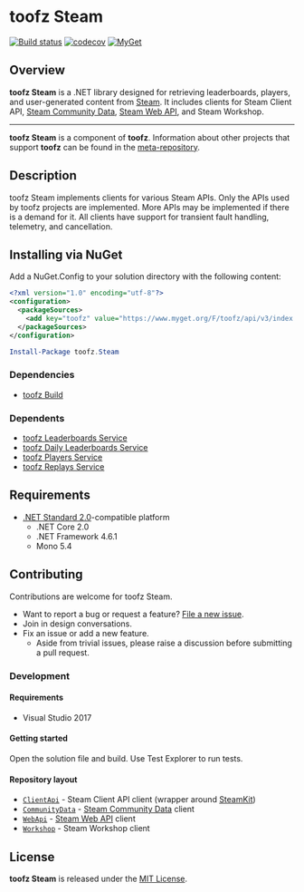 # toofz Steam

[![Build status](https://ci.appveyor.com/api/projects/status/fhfu870220jgfm3l/branch/master?svg=true)](https://ci.appveyor.com/project/leonard-thieu/toofz-necrodancer-leaderboards/branch/master)
[![codecov](https://codecov.io/gh/leonard-thieu/toofz-steam/branch/master/graph/badge.svg)](https://codecov.io/gh/leonard-thieu/toofz-steam)
[![MyGet](https://img.shields.io/myget/toofz/v/toofz.Steam.svg)](https://www.myget.org/feed/toofz/package/nuget/toofz.Steam)

## Overview

**toofz Steam** is a .NET library designed for retrieving leaderboards, players, and user-generated content from [Steam](http://store.steampowered.com/about/). 
It includes clients for Steam Client API, [Steam Community Data](https://partner.steamgames.com/documentation/community_data), 
[Steam Web API](https://partner.steamgames.com/doc/webapi_overview), and Steam Workshop.

---

**toofz Steam** is a component of **toofz**. 
Information about other projects that support **toofz** can be found in the [meta-repository](https://github.com/leonard-thieu/toofz-necrodancer).

## Description

toofz Steam implements clients for various Steam APIs. Only the APIs used by toofz projects are implemented. More APIs may be implemented if there is a 
demand for it. All clients have support for transient fault handling, telemetry, and cancellation.

## Installing via NuGet

Add a NuGet.Config to your solution directory with the following content:

```xml
<?xml version="1.0" encoding="utf-8"?>
<configuration>
  <packageSources>
    <add key="toofz" value="https://www.myget.org/F/toofz/api/v3/index.json" />
  </packageSources>
</configuration>
```

```powershell
Install-Package toofz.Steam
```

### Dependencies

* [toofz Build](https://github.com/leonard-thieu/toofz-build)

### Dependents

* [toofz Leaderboards Service](https://github.com/leonard-thieu/leaderboards-service)
* [toofz Daily Leaderboards Service](https://github.com/leonard-thieu/daily-leaderboards-service)
* [toofz Players Service](https://github.com/leonard-thieu/players-service)
* [toofz Replays Service](https://github.com/leonard-thieu/replays-service)

## Requirements

* [.NET Standard 2.0](https://github.com/dotnet/standard/blob/master/docs/versions.md)-compatible platform
  * .NET Core 2.0
  * .NET Framework 4.6.1
  * Mono 5.4

## Contributing

Contributions are welcome for toofz Steam.

* Want to report a bug or request a feature? [File a new issue](https://github.com/leonard-thieu/toofz-steam/issues).
* Join in design conversations.
* Fix an issue or add a new feature.
  * Aside from trivial issues, please raise a discussion before submitting a pull request.

### Development

#### Requirements

* Visual Studio 2017

#### Getting started

Open the solution file and build. Use Test Explorer to run tests.

#### Repository layout

* [`ClientApi`](src/toofz.Steam/ClientApi) - Steam Client API client (wrapper around [SteamKit](https://github.com/SteamRE/SteamKit))
* [`CommunityData`](src/toofz.Steam/CommunityData) - [Steam Community Data](https://partner.steamgames.com/documentation/community_data) client
* [`WebApi`](src/toofz.Steam/WebApi) - [Steam Web API](https://partner.steamgames.com/doc/webapi_overview) client
* [`Workshop`](src/toofz.Steam/Workshop) - Steam Workshop client

## License

**toofz Steam** is released under the [MIT License](LICENSE).
